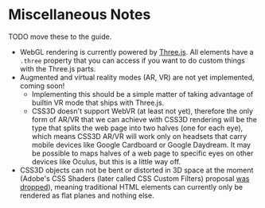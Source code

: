 # Miscellaneous Notes

TODO move these to the guide.

- WebGL rendering is currently powered by [Three.js](https://threejs.org). All
  elements have a `.three` property that you can access if you want to
  do custom things with the Three.js parts.
- Augmented and virtual reality modes (AR, VR) are not yet implemented, coming soon!
  - Implementing this should be a simple matter of taking advantage of builtin
    VR mode that ships with Three.js.
  - CSS3D doesn't support WebVR (at least not yet), therefore the only form of
    AR/VR that we can achieve with CSS3D rendering will be the type that splits
    the web page into two halves (one for each eye), which means CSS3D AR/VR
    will work only on headsets that carry mobile devices like Google Cardboard
    or Google Daydream. It may be possible to maps halves of a web page to
    specific eyes on other devices like Oculus, but this is a little way off.
- CSS3D objects can not be bent or distorted in 3D space at the moment (Adobe's
  CSS Shaders (later called CSS Custom Filters) proposal [was
  dropped](https://lists.webkit.org/pipermail/webkit-dev/2014-January/026098.html)),
  meaning traditional HTML elements can currently only be rendered as flat
  planes and nothing else.
  <!--
  - However, in the near future, we might be able to expose the hacky utility
    of tools like html2canvas via our API in order to manipulate textures
    generated from HTML content within WebGL directly. This has limitations,
    and some CSS styling may not work.
  -->
